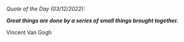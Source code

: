 *Quote of the Day (03/12/2022):*

_**Great things are done by a series of small things brought together.**_

Vincent Van Gogh
